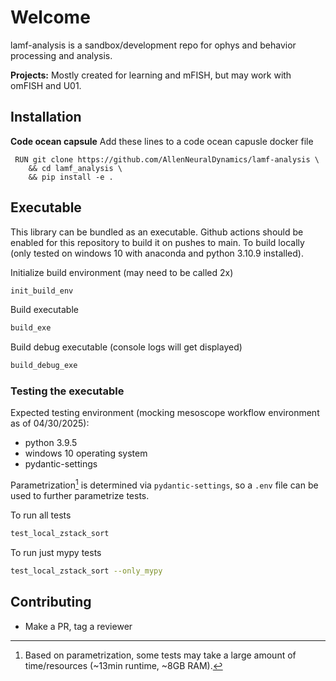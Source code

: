 # Welcome

lamf-analysis is a sandbox/development repo for ophys and behavior processing and analysis.

**Projects:** Mostly created for learning and mFISH, but may work with omFISH and U01.

## Installation

**Code ocean capsule**
Add these lines to a code ocean capusle docker file
```
 RUN git clone https://github.com/AllenNeuralDynamics/lamf-analysis \
    && cd lamf_analysis \
    && pip install -e .
```

## Executable
This library can be bundled as an executable. Github actions should be enabled for this repository to build it on pushes to main. To build locally (only tested on windows 10 with anaconda and python 3.10.9 installed).

Initialize build environment (may need to be called 2x)
```bash
init_build_env
```

Build executable
```bash
build_exe
```

Build debug executable (console logs will get displayed)
```bash
build_debug_exe
```

### Testing the executable

Expected testing environment (mocking mesoscope workflow environment as of 04/30/2025):

- python 3.9.5
- windows 10 operating system
- pydantic-settings

Parametrization[^1] is determined via `pydantic-settings`, so a `.env` file can be used to further parametrize tests.

To run all tests

```bash
test_local_zstack_sort
```

To run just mypy tests

```bash
test_local_zstack_sort --only_mypy
```

## Contributing
+ Make a PR, tag a reviewer

[^1]: Based on parametrization, some tests may take a large amount of time/resources (~13min runtime, ~8GB RAM).



